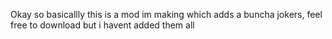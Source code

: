 Okay so basicallly this is a mod im making which adds a buncha jokers, feel free to download but i havent added them all
